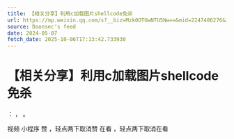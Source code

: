 ```yaml
---
title: 【相关分享】利用c加载图片shellcode免杀
url: https://mp.weixin.qq.com/s?__biz=Mzk0OTUwNTU5Nw==&mid=2247486276&idx=1&sn=6404d05707e2361cd2e1f15808c89cc9
source: Doonsec's feed
date: 2024-05-07
fetch_date: 2025-10-06T17:13:42.733930
---
```


# 【相关分享】利用c加载图片shellcode免杀

：
，
。

视频
小程序
赞
，轻点两下取消赞
在看
，轻点两下取消在看